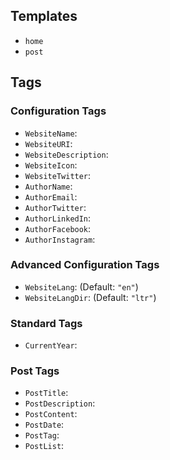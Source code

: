 ## Templates
- `home`
- `post`

## Tags

### Configuration Tags
- `WebsiteName`: 
- `WebsiteURI`:
- `WebsiteDescription`:
- `WebsiteIcon`:
- `WebsiteTwitter`:
- `AuthorName`:
- `AuthorEmail`:
- `AuthorTwitter`:
- `AuthorLinkedIn`:
- `AuthorFacebook`:
- `AuthorInstagram`:

### Advanced Configuration Tags
- `WebsiteLang`: (Default: `"en"`)
- `WebsiteLangDir`: (Default: `"ltr"`)

### Standard Tags
- `CurrentYear`:

### Post Tags
- `PostTitle`:
- `PostDescription`:
- `PostContent`:
- `PostDate`:
- `PostTag`:
- `PostList`: